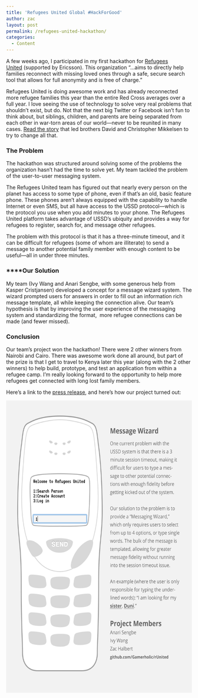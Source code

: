 ```yaml
---
title: 'Refugees United Global #HackForGood'
author: zac
layout: post
permalink: /refugees-united-hackathon/
categories:
  - Content
---
```

A few weeks ago, I participated in my first hackathon for [Refugees United][1] (supported by Ericsson). This organization “&#8230;aims to directly help families reconnect with missing loved ones through a safe, secure search tool that allows for full anonymity and is free of charge.”

Refugees United is doing awesome work and has already reconnected more refugee families this year than the entire Red Cross averages over a full year. I love seeing the use of technology to solve very real problems that shouldn&#8217;t exist, but do. Not that the next big Twitter or Facebook isn&#8217;t fun to think about, but siblings, children, and parents are being separated from each other in war-torn areas of our world—never to be reunited in many cases. [Read the story][2] that led brothers David and Christopher Mikkelsen to try to change all that.

### The Problem

The hackathon was structured around solving some of the problems the organization hasn&#8217;t had the time to solve yet. My team tackled the problem of the user-to-user messaging system.

The Refugees United team has figured out that nearly every person on the planet has access to some type of phone, even if that&#8217;s an old, basic feature phone. These phones aren&#8217;t always equipped with the capability to handle Internet or even SMS, but all have access to the USSD protocol—which is the protocol you use when you add minutes to your phone. The Refugees United platform takes advantage of USSD&#8217;s ubiquity and provides a way for refugees to register, search for, and message other refugees.

The problem with this protocol is that it has a three-minute timeout, and it can be difficult for refugees (some of whom are illiterate) to send a message to another potential family member with enough content to be useful—all in under three minutes.

### ****Our Solution

My team (Ivy Wang and Anari Sengbe, with some generous help from Kasper Cristjansen) developed a concept for a message wizard system. The wizard prompted users for answers in order to fill out an information rich message template, all while keeping the connection alive. Our team&#8217;s hypothesis is that by improving the user experience of the messaging system and standardizing the format,  more refugee connections can be made (and fewer missed).

### Conclusion

Our team&#8217;s project won the hackathon! There were 2 other winners from Nairobi and Cairo. There was awesome work done all around, but part of the prize is that I get to travel to Kenya later this year (along with the 2 other winners) to help build, prototype, and test an application from within a refugee camp. I&#8217;m really looking forward to the opportunity to help more refugees get connected with long lost family members.

Here&#8217;s a link to the [press release][3], and here&#8217;s how our project turned out:

<img class="aligncenter size-full wp-image-535" alt="project-description" src="/images/project-description.png" width="612" height="792" />

 [1]: https://refunite.org/
 [2]: http://info.refunite.org/content/founders-story
 [3]: http://refunite.tumblr.com/post/53439703095/announcing-the-winners-of-the-global-hackforgood